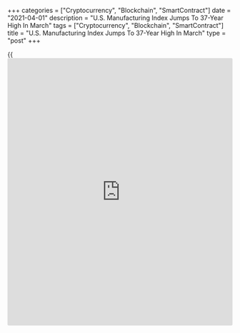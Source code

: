 +++
categories = ["Cryptocurrency", "Blockchain", "SmartContract"]
date = "2021-04-01"
description = "U.S. Manufacturing Index Jumps To 37-Year High In March"
tags = ["Cryptocurrency", "Blockchain", "SmartContract"]
title = "U.S. Manufacturing Index Jumps To 37-Year High In March"
type = "post"
+++

{{<iframe id="large-banner" src="https://www.bounty.group/#slide=8.0" width="100%" height="600" scrolling="no" style="border: 0px solid rgb(216, 221, 230); border-radius: 3px;">}}

A report released by the Institute for Supply Management on Thursday
showed the pace of growth in U.S. manufacturing activity accelerated by
much more than anticipated in the month of March.

The ISM said its Manufacturing PMI jumped to 64.7 in March from 60.8 in
February, with a reading above 50 indicating growth in manufacturing
activity. Economists had expected the index to inch up to 61.3.

With the much bigger than expected increase, the Manufacturing PMI
reached its highest level since hitting 69.9 in December of 1983.

Despite the strong growth, Timothy R. Fiore, Chair of the ISM
Manufacturing Business Survey Committee, noted companies and suppliers
continue to struggle to meet increasing rates of demand due to the
[coronavirus][1] pandemic limiting the availability of parts and
materials.

"Extended lead times, wide-scale shortages of critical basic materials,
rising commodities prices and difficulties in transporting products are
affecting all segments of the manufacturing [economy][2]," Fiore said.

He added, "Worker absenteeism, short-term shutdowns due to part
shortages, and difficulties in filling open positions continue to be
issues that limit manufacturing-growth potential."

The bigger than expected increase by the headline index came as the new
orders index climbed to 68.0 in March from 64.8 in February and the
production index surged up to 68.1 from 63.2. Both indexes reached their
highest levels since January of 2004.

The employment index also spiked to 59.6 in March from 54.4 in February,
reaching its highest level since February of 2018.

Meanwhile, the report showed the prices index edged down to 85.6 in
March from 86.0 in February, indicating a slight slowdown in the pace of
price growth.

The ISM is scheduled to release a separate report on activity in the
service sector in the month of March next Monday. The Services PMI is
expected to rise to 57.4 in March from 55.3 in February.

For comments and feedback [contact](https://www.playgroundfx.com/contact/): editorial@rtt[news](https://www.letsplayfx.com/blog/forex-news-website/).com

[Economic News][2]

 **What parts of the world are seeing the best (and worst) economic
performances lately? Click[here][3] to check out our [Econ Scorecard][3]
and find out! See up-to-the-moment [ranking](https://www.playgroundfx.com/blog/crypto-exchange-ranking/)s for the best and worst
performers in [GDP][4], [unemployment rate][5], [inflation][6] and much
more.**

   1. www.rtt[news](https://www.letsplayfx.com/blog/forex-news-website/).com/list/coronavirus.aspx
   2. www.rtt[news](https://www.letsplayfx.com/blog/forex-news-website/).com/Content/EconomicNews.aspx
   3. www.rtt[news](https://www.letsplayfx.com/blog/forex-news-website/).com/economic-scorecard/world-rank/retail-sales/highest-performance.aspx
   4. www.rtt[news](https://www.letsplayfx.com/blog/forex-news-website/).com/economic-scorecard/world-rank/GDP/highest-performance.aspx
   5. www.rtt[news](https://www.letsplayfx.com/blog/forex-news-website/).com/economic-scorecard/world-rank/unemployment-rate/lowest-performance.aspx
   6. www.rtt[news](https://www.letsplayfx.com/blog/forex-news-website/).com/economic-scorecard/world-rank/CPI/highest-performance.aspx